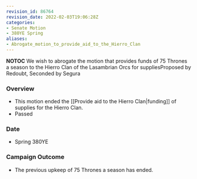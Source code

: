 ```yaml
---
revision_id: 86764
revision_date: 2022-02-03T19:06:28Z
categories:
- Senate Motion
- 380YE Spring
aliases:
- Abrogate_motion_to_provide_aid_to_the_Hierro_Clan
---
```



__NOTOC__
We wish to abrogate the motion that provides funds of 75 Thrones a season to the Hierro Clan of the Lasambrian Orcs for suppliesProposed by Redoubt, Seconded by Segura 

### Overview
* This motion ended the [[Provide aid to the Hierro Clan|funding]] of supplies for the Hierro Clan.
* Passed

### Date
* Spring 380YE

### Campaign Outcome
* The previous upkeep of 75 Thrones a season has ended.